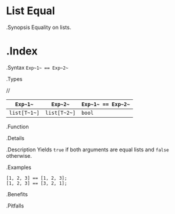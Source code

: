 # List Equal

.Synopsis
Equality on lists.

.Index
==

.Syntax
`Exp~1~ == Exp~2~`

.Types

//

| `Exp~1~`     |  `Exp~2~`     | `Exp~1~ == Exp~2~`  |
| --- | --- | --- |
| `list[T~1~]` |  `list[T~2~]` | `bool`                |


.Function

.Details

.Description
Yields `true` if both arguments are equal lists and `false` otherwise.

.Examples
```rascal-shell
[1, 2, 3] == [1, 2, 3];
[1, 2, 3] == [3, 2, 1];
```

.Benefits

.Pitfalls

